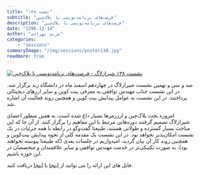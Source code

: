 ```yaml
---
title: "نشست ۱۳۸"
subtitle: "فرصت‌های برنامه‌نویسی با بلاک‌چین"
description: "فرصت‌های برنامه‌نویسی با بلاک‌چین"
date: "1396-12-14"
author: "مریم بهزادی"
categories:
    - "sessions"
summaryImage: "/img/sessions/poster138.jpg"
readmore: true
---
```

[![نشست ۱۳۸ شیرازلاگ - فرصت‌های برنامه‌نویسی با بلاک‌چین](/img/sessions/poster138.jpg)](/img/sessions/poster138.jpg)

صد و سی و نهمین نشست شیرازلاگ در چهاردهم اسفند ماه در دانشگاه زند برگزار شد. در این نشست جناب مهندس توافقی به معرفی بیت کوین و سایر ارزهای دیجیتالی پرداختند. در این نشست به عوامل پیدایش بیت کوین و همچنین روند فعالیت آن اشاره شد. 

امروزه بحث بلاک‌چین و ارزرمزها بسیار داغ شده است، به همین منظور اعضای شیرازلاگ تصمیم گرفتند دوره‌هایی مرتبط با این مفاهیم را برگزار کنند. از آن جا که این مباحث بسیار گسترده و طولانی هستند، طبیعتا گفت‌وگو در رابطه با همه جزئیات در یک نشست امکان‌پذیر نخواهد بود. در این نشست یک مقدمه کلی از نحوه پیدایش بیت‌کوین و همچنین روند کار آن بیان گردید. امیدواریم در جلسات بعدی (که طبیعتا پیوسته نخواهند بود)، به صورت تکنیکی‌تر در خدمت مهندس توافقی و سایر علاقمندان و متخصصان در این حوزه باشیم.



فایل های این ارائه را می توانید از [اینجا](https://gitlab.com/shirazlug/resources/tree/master/presentations/session_138)
یا [اینجا](https://www.slideshare.net/ShirazLUG/ss-89879703)
دریافت کنید.
